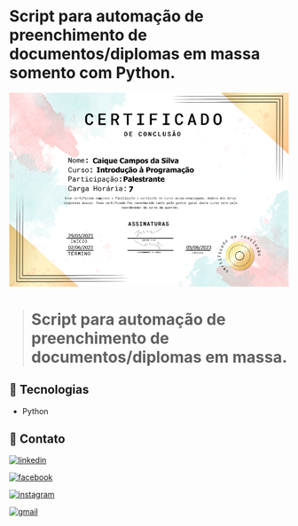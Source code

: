 # Script para automação de preenchimento de documentos/diplomas em massa somento com Python.

![preview](./certificados_criados/example.PNG)



># Script para automação de preenchimento de documentos/diplomas em massa.



## 🔨 Tecnologias

- Python

## 💓 Contato

[![linkedin](https://img.shields.io/badge/linkedin-0A66C2?style=for-the-badge&logo=linkedin&logoColor=white)](https://www.linkedin.com/in/caique-campos-128033180/)

[![facebook](https://img.shields.io/badge/Facebook-1877F2?style=for-the-badge&logo=facebook&logoColor=white)](https://www.facebook.com/camposcaique/)

[![instagram](https://img.shields.io/badge/Instagram-E4405F?style=for-the-badge&logo=instagram&logoColor=white
)](https://www.instagram.com/camposcaique/)

[![gmail](https://img.shields.io/badge/Gmail-D14836?style=for-the-badge&logo=gmail&logoColor=white)](mailto:camppos.caique@gmail.com)
